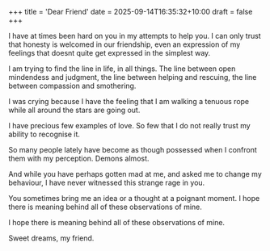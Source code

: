 +++
title = 'Dear Friend'
date = 2025-09-14T16:35:32+10:00
draft = false
+++


I have at times been hard on you in my attempts to help you. I can only trust that honesty is welcomed in our friendship, even an expression of my feelings that doesnt quite get expressed in the simplest way.

I am trying to find the line in life, in all things. The line between open mindendess and judgment, the line between helping and rescuing, the line between compassion and smothering.

I was crying because I have the feeling that I am walking a tenuous rope while all around the stars are going out.

I have precious few examples of love. So few that I do not really trust my ability to recognise it.

So many people lately have become as though possessed when I confront them with my perception. Demons almost.

And while you have perhaps gotten mad at me, and asked me to change my behaviour, I have never witnessed this strange rage in you.

You sometimes bring me an idea or a thought at a poignant moment. I hope there is meaning behind all of these observations of mine.

I hope there is meaning behind all of these observations of mine.

Sweet dreams, my friend. 
